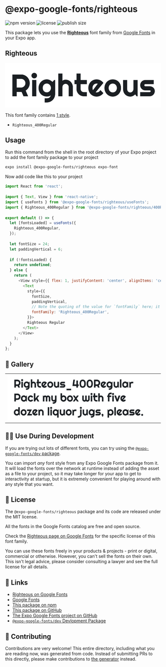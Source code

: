 # @expo-google-fonts/righteous

![npm version](https://flat.badgen.net/npm/v/@expo-google-fonts/righteous)
![license](https://flat.badgen.net/github/license/expo/google-fonts)
![publish size](https://flat.badgen.net/packagephobia/install/@expo-google-fonts/righteous)

This package lets you use the [**Righteous**](https://fonts.google.com/specimen/Righteous) font family from [Google Fonts](https://fonts.google.com/) in your Expo app.

## Righteous

![Righteous](./font-family.png)

This font family contains [1 style](#-gallery).

- `Righteous_400Regular`

## Usage

Run this command from the shell in the root directory of your Expo project to add the font family package to your project
```sh
expo install @expo-google-fonts/righteous expo-font
```

Now add code like this to your project
```js
import React from 'react';

import { Text, View } from 'react-native';
import { useFonts } from '@expo-google-fonts/righteous/useFonts';
import { Righteous_400Regular } from '@expo-google-fonts/righteous/400Regular';

export default () => {
  let [fontsLoaded] = useFonts({
    Righteous_400Regular,
  });

  let fontSize = 24;
  let paddingVertical = 6;

  if (!fontsLoaded) {
    return undefined;
  } else {
    return (
      <View style={{ flex: 1, justifyContent: 'center', alignItems: 'center' }}>
        <Text
          style={{
            fontSize,
            paddingVertical,
            // Note the quoting of the value for `fontFamily` here; it expects a string!
            fontFamily: 'Righteous_400Regular',
          }}>
          Righteous Regular
        </Text>
      </View>
    );
  }
};

```

## 🔡 Gallery


||||
|-|-|-|
|![Righteous_400Regular](.//400Regular/Righteous_400Regular.ttf.png)||||


## 👩‍💻 Use During Development

If you are trying out lots of different fonts, you can try using the [`@expo-google-fonts/dev` package](https://github.com/expo/google-fonts/tree/master/font-packages/dev#readme).

You can import *any* font style from any Expo Google Fonts package from it. It will load the fonts
over the network at runtime instead of adding the asset as a file to your project, so it may take longer
for your app to get to interactivity at startup, but it is extremely convenient
for playing around with any style that you want.

## 📖 License

The `@expo-google-fonts/righteous` package and its code are released under the MIT license.

All the fonts in the Google Fonts catalog are free and open source.

Check the [Righteous page on Google Fonts](https://fonts.google.com/specimen/Righteous) for the specific license of this font family.

You can use these fonts freely in your products & projects - print or digital, commercial or otherwise. However, you can't sell the fonts on their own. This isn't legal advice, please consider consulting a lawyer and see the full license for all details.

## 🔗 Links

- [Righteous on Google Fonts](https://fonts.google.com/specimen/Righteous)
- [Google Fonts](https://fonts.google.com/)
- [This package on npm](https://www.npmjs.com/package/@expo-google-fonts/righteous)
- [This package on GitHub](https://github.com/expo/google-fonts/tree/master/font-packages/righteous)
- [The Expo Google Fonts project on GitHub](https://github.com/expo/google-fonts)
- [`@expo-google-fonts/dev` Devlopment Package](https://github.com/expo/google-fonts/tree/master/font-packages/dev)

## 🤝 Contributing

Contributions are very welcome! This entire directory, including what you are reading now, was generated from code. Instead of submitting PRs to this directly, please make contributions to [the generator](https://github.com/expo/google-fonts/tree/master/packages/generator) instead.
